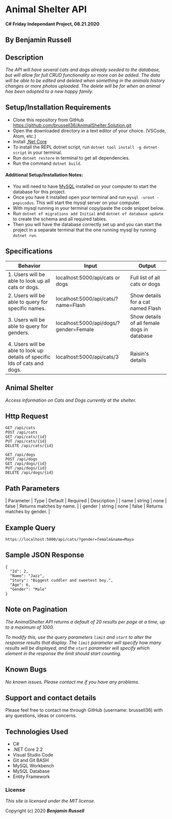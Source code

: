 
# Animal Shelter API

#### C# Friday Independant Project, 08.21.2020

## By Benjamin Russell

## Description

_The API will have several cats and dogs already seeded to the database, but will allow for full CRUD functionality so more can be added. The data will be able to be edited and deleted when something in the animals history changes or more photos uploaded. The delete will be for when an animal has been adopted to a new happy family._

## Setup/Installation Requirements

* Clone this repository from GitHub https://github.com/brussell36/AnimalShelter.Solution.git
* Open the downloaded directory in a text editor of your choice. (VSCode, Atom, etc.)
* Install [.Net Core](https://dotnet.microsoft.com/download/dotnet-core/2.2) 
* To install the REPL dotnet script, run ```dotnet tool install -g dotnet-script``` in your terminal.
* Run ```dotnet restore``` in terminal to get all dependencies.
* Run the command ```dotnet build```.

#### Additional Setup/Installation Notes:

* You will need to have [MySQL](https://www.mysql.com/) installed on your computer to start the database for this project. 
* Once you have it installed open your terminal and run ```mysql -uroot -pepicodus```. This will start the mysql server on your computer. 
* With mysql running in your terminal copy/paste the code snippet below.
* Run ```dotnet ef migrations add Initial``` and ```dotnet ef database update``` to create the schema and all required tables.
* Then you will have the database correctly set up and you can start the project in a separate terminal that the one running mysql by running ```dotnet run```.

## Specifications

| Behavior | Input | Output |
| -------- | ----- | ------ |
| 1. Users will be able to look up all cats or dogs. | localhost:5000/api/cats or dogs | Full list of all cats or dogs |
| 2. Users will be able to query for specific names. | localhost:5000/api/cats/?name=Flash | Show details for a cat named Flash |
| 3. Users will be able to query for genders. | localhost:5000/api/dogs/?gender=Female | Show details of all female dogs in database |
| 4. Users will be able to look up details of specific Ids of cats and dogs.| localhost:5000/api/cats/3 | Raisin's details |

## Animal Shelter

_Access information on Cats and Dogs currently at the shelter._

## Http Request

```
GET /api/cats
POST /api/cats
GET /api/cats/{id}
PUT /api/cats/{id}
DELETE /api/cats/{id}
```
```
GET /api/dogs
POST /api/dogs
GET /api/dogs/{id}
PUT /api/dogs/{id}
DELETE /api/dogs/{id}
```
## Path Parameters

| Parameter | Type | Default | Required | Description |
| name | string | none | false | Returns matches by name. |
| gender | string | none | false | Returns matches by gender. |

## Example Query

```https://localhost:5000/api/cats/?gender=female&name=Maya```

## Sample JSON Response

```
{
  "Id": 2,
  "Name": "Jazz",
  "Story": "Biggest cuddler and sweetest boy.",
  "Age": 6,
  "Gender": "Male"
}
```

## Note on Pagination

_The AnimalShelter API returns a default of 20 results per page at a time, up to a maximum of 1000._

_To modify this, use the query parameters `limit` and `start` to alter the response results that display. The `limit` parameter will specify how many results will be displayed, and the `start` parameter will specify which element in the response the limit should start counting._

## Known Bugs

_No known issues. Please contact me if you have any problems._


## Support and contact details

Please feel free to contact me through GitHub (username: brussell36) with any questions, ideas or concerns.  

## Technologies Used

* C#
* .NET Core 2.2
* Visual Studio Code 
* Git and Git BASH 
* MySQL Workbench
* MySQL Database
* Entity Framework


### License

*This site is licensed under the MIT license.*

Copyright (c) 2020 **_Benjamin Russell_**